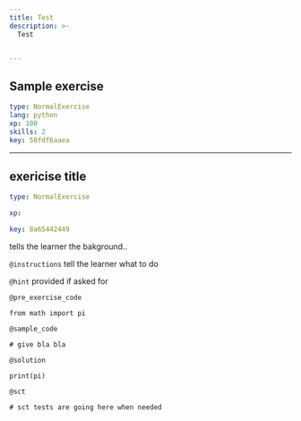 ```yaml
---
title: Test
description: >-
  Test


---
```

## Sample exercise

```yaml
type: NormalExercise
lang: python
xp: 100
skills: 2
key: 50fdf6aaea
```














---
## exericise title

```yaml
type: NormalExercise

xp: 

key: 8a65442449
```

tells the learner the bakground..

`@instructions`
tell the learner what to do

`@hint`
provided if asked for

`@pre_exercise_code`
```{}
from math import pi
```
`@sample_code`
```{}
# give bla bla
```
`@solution`
```{}
print(pi)
```
`@sct`
```{}
# sct tests are going here when needed
```




